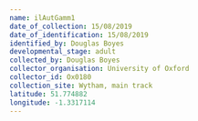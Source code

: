 ```yaml
---
name: ilAutGamm1
date_of_collection: 15/08/2019
date_of_identification: 15/08/2019
identified_by: Douglas Boyes
developmental_stage: adult
collected_by: Douglas Boyes
collector_organisation: University of Oxford
collector_id: Ox0180
collection_site: Wytham, main track
latitude: 51.774882
longitude: -1.3317114
---
```

